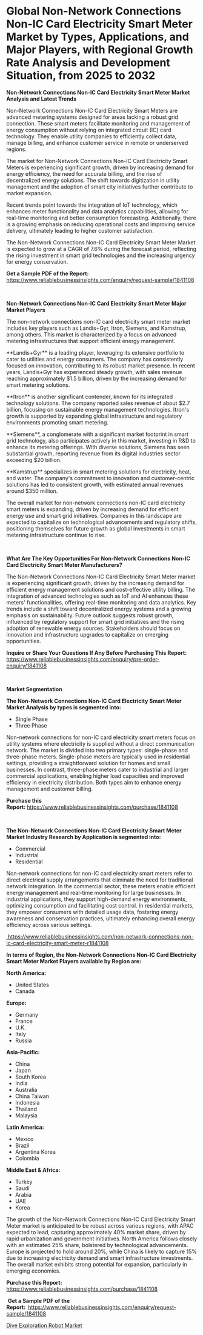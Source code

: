 <p><h1>Global Non-Network Connections Non-IC Card Electricity Smart Meter Market by Types, Applications, and Major Players, with Regional Growth Rate Analysis and Development Situation, from 2025 to 2032</h1></p><p><strong>Non-Network Connections Non-IC Card Electricity Smart Meter Market Analysis and Latest Trends</strong></p>
<p><p>Non-Network Connections Non-IC Card Electricity Smart Meters are advanced metering systems designed for areas lacking a robust grid connection. These smart meters facilitate monitoring and management of energy consumption without relying on integrated circuit (IC) card technology. They enable utility companies to efficiently collect data, manage billing, and enhance customer service in remote or underserved regions.</p><p>The market for Non-Network Connections Non-IC Card Electricity Smart Meters is experiencing significant growth, driven by increasing demand for energy efficiency, the need for accurate billing, and the rise of decentralized energy solutions. The shift towards digitization in utility management and the adoption of smart city initiatives further contribute to market expansion. </p><p>Recent trends point towards the integration of IoT technology, which enhances meter functionality and data analytics capabilities, allowing for real-time monitoring and better consumption forecasting. Additionally, there is a growing emphasis on reducing operational costs and improving service delivery, ultimately leading to higher customer satisfaction.</p><p>The Non-Network Connections Non-IC Card Electricity Smart Meter Market is expected to grow at a CAGR of 7.6% during the forecast period, reflecting the rising investment in smart grid technologies and the increasing urgency for energy conservation.</p></p>
<p><strong>Get a Sample PDF of the Report:&nbsp;</strong> <a href="https://www.reliablebusinessinsights.com/enquiry/request-sample/1841108?utm_campaign=3109&utm_medium=2&utm_source=Github&utm_content=ia&utm_term=12042025&utm_id=non-network-connections-non-ic-card-electricity-smart-meter">https://www.reliablebusinessinsights.com/enquiry/request-sample/1841108</a></p>
<p>&nbsp;</p>
<p><strong>Non-Network Connections Non-IC Card Electricity Smart Meter Major Market Players</strong></p>
<p><p>The non-network connections non-IC card electricity smart meter market includes key players such as Landis+Gyr, Itron, Siemens, and Kamstrup, among others. This market is characterized by a focus on advanced metering infrastructures that support efficient energy management.</p><p>**Landis+Gyr** is a leading player, leveraging its extensive portfolio to cater to utilities and energy consumers. The company has consistently focused on innovation, contributing to its robust market presence. In recent years, Landis+Gyr has experienced steady growth, with sales revenue reaching approximately $1.5 billion, driven by the increasing demand for smart metering solutions.</p><p>**Itron** is another significant contender, known for its integrated technology solutions. The company reported sales revenue of about $2.7 billion, focusing on sustainable energy management technologies. Itron's growth is supported by expanding global infrastructure and regulatory environments promoting smart metering.</p><p>**Siemens**, a conglomerate with a significant market footprint in smart grid technology, also participates actively in this market, investing in R&D to enhance its metering offerings. With diverse solutions, Siemens has seen substantial growth, reporting revenue from its digital industries sector exceeding $20 billion.</p><p>**Kamstrup** specializes in smart metering solutions for electricity, heat, and water. The company's commitment to innovation and customer-centric solutions has led to consistent growth, with estimated annual revenues around $350 million.</p><p>The overall market for non-network connections non-IC card electricity smart meters is expanding, driven by increasing demand for efficient energy use and smart grid initiatives. Companies in this landscape are expected to capitalize on technological advancements and regulatory shifts, positioning themselves for future growth as global investments in smart metering infrastructure continue to rise.</p></p>
<p>&nbsp;</p>
<p><strong>What Are The Key Opportunities For Non-Network Connections Non-IC Card Electricity Smart Meter Manufacturers?</strong></p>
<p><p>The Non-Network Connections Non-IC Card Electricity Smart Meter market is experiencing significant growth, driven by the increasing demand for efficient energy management solutions and cost-effective utility billing. The integration of advanced technologies such as IoT and AI enhances these meters' functionalities, offering real-time monitoring and data analytics. Key trends include a shift toward decentralized energy systems and a growing emphasis on sustainability. Future outlook suggests robust growth, influenced by regulatory support for smart grid initiatives and the rising adoption of renewable energy sources. Stakeholders should focus on innovation and infrastructure upgrades to capitalize on emerging opportunities.</p></p>
<p><strong>Inquire or Share Your Questions If Any Before Purchasing This Report:</strong> <a href="https://www.reliablebusinessinsights.com/enquiry/pre-order-enquiry/1841108?utm_campaign=3109&utm_medium=2&utm_source=Github&utm_content=ia&utm_term=12042025&utm_id=non-network-connections-non-ic-card-electricity-smart-meter">https://www.reliablebusinessinsights.com/enquiry/pre-order-enquiry/1841108</a></p>
<p>&nbsp;</p>
<p><strong>Market Segmentation</strong></p>
<p><strong>The Non-Network Connections Non-IC Card Electricity Smart Meter Market Analysis by types is segmented into:</strong></p>
<p><ul><li>Single Phase</li><li>Three Phase</li></ul></p>
<p><p>Non-network connections for non-IC card electricity smart meters focus on utility systems where electricity is supplied without a direct communication network. The market is divided into two primary types: single-phase and three-phase meters. Single-phase meters are typically used in residential settings, providing a straightforward solution for homes and small businesses. In contrast, three-phase meters cater to industrial and larger commercial applications, enabling higher load capacities and improved efficiency in electricity distribution. Both types aim to enhance energy management and customer billing.</p></p>
<p><strong>Purchase this Report:&nbsp;</strong><a href="https://www.reliablebusinessinsights.com/purchase/1841108?utm_campaign=3109&utm_medium=2&utm_source=Github&utm_content=ia&utm_term=12042025&utm_id=non-network-connections-non-ic-card-electricity-smart-meter">https://www.reliablebusinessinsights.com/purchase/1841108</a></p>
<p>&nbsp;</p>
<p><strong>The Non-Network Connections Non-IC Card Electricity Smart Meter Market Industry Research by Application is segmented into:</strong></p>
<p><ul><li>Commercial</li><li>Industrial</li><li>Residential</li></ul></p>
<p><p>Non-network connections for non-IC card electricity smart meters refer to direct electrical supply arrangements that eliminate the need for traditional network integration. In the commercial sector, these meters enable efficient energy management and real-time monitoring for large businesses. In industrial applications, they support high-demand energy environments, optimizing consumption and facilitating cost control. In residential markets, they empower consumers with detailed usage data, fostering energy awareness and conservation practices, ultimately enhancing overall energy efficiency across various settings.</p></p>
<p><a href="https://www.reliablebusinessinsights.com/non-network-connections-non-ic-card-electricity-smart-meter-r1841108?utm_campaign=3109&utm_medium=2&utm_source=Github&utm_content=ia&utm_term=12042025&utm_id=non-network-connections-non-ic-card-electricity-smart-meter">&nbsp;https://www.reliablebusinessinsights.com/non-network-connections-non-ic-card-electricity-smart-meter-r1841108</a></p>
<p><strong>In terms of Region, the Non-Network Connections Non-IC Card Electricity Smart Meter Market Players available by Region are:</strong></p>
<p>
    <p> <strong> North America: </strong>
        <ul>
            <li>United States</li>
            <li>Canada</li>
        </ul>
        </p> 
    <p> <strong> Europe: </strong>
        <ul>
            <li>Germany</li>
            <li>France</li>
            <li>U.K.</li>
            <li>Italy</li>
            <li>Russia</li>
        </ul>
        </p> 
    <p> <strong> Asia-Pacific: </strong>
        <ul>
            <li>China</li>
            <li>Japan</li>
            <li>South Korea</li>
            <li>India</li>
            <li>Australia</li>
            <li>China Taiwan</li>
            <li>Indonesia</li>
            <li>Thailand</li>
            <li>Malaysia</li>
        </ul>
        </p> 
    <p> <strong> Latin America: </strong>
        <ul>
            <li>Mexico</li>
            <li>Brazil</li>
            <li>Argentina Korea</li>
            <li>Colombia</li>
        </ul>
        </p> 
    <p> <strong> Middle East & Africa: </strong>
        <ul>
            <li>Turkey</li>
            <li>Saudi</li>
            <li>Arabia</li>
            <li>UAE</li>
            <li>Korea</li>
        </ul>
    </p>
    </p>
<p><p>The growth of the Non-Network Connections Non-IC Card Electricity Smart Meter market is anticipated to be robust across various regions, with APAC expected to lead, capturing approximately 40% market share, driven by rapid urbanization and government initiatives. North America follows closely with an estimated 25% share, bolstered by technological advancements. Europe is projected to hold around 20%, while China is likely to capture 15% due to increasing electricity demand and smart infrastructure investments. The overall market exhibits strong potential for expansion, particularly in emerging economies.</p></p>
<p><strong>Purchase this Report: </strong><a href="https://www.reliablebusinessinsights.com/purchase/1841108?utm_campaign=3109&utm_medium=2&utm_source=Github&utm_content=ia&utm_term=12042025&utm_id=non-network-connections-non-ic-card-electricity-smart-meter">https://www.reliablebusinessinsights.com/purchase/1841108</a></p>
<p>&nbsp;<strong>Get a Sample PDF of the Report:&nbsp;&nbsp;</strong><a href="https://www.reliablebusinessinsights.com/enquiry/request-sample/1841108?utm_campaign=3109&utm_medium=2&utm_source=Github&utm_content=ia&utm_term=12042025&utm_id=non-network-connections-non-ic-card-electricity-smart-meter">https://www.reliablebusinessinsights.com/enquiry/request-sample/1841108</a></p>
<p><strong></strong></p>
<p><p><a href="https://github.com/andulanick3/Market-Research-Report-List-1/blob/main/dive-exploration-robot-market.md?utm_campaign=3109&utm_medium=2&utm_source=Github&utm_content=ia&utm_term=12042025&utm_id=non-network-connections-non-ic-card-electricity-smart-meter">Dive Exploration Robot Market</a></p></p>